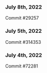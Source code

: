 ### July 8th, 2022

Commit #29257

### July 5th, 2022

Commit #314353


### July 4th, 2022

Commit #72281

